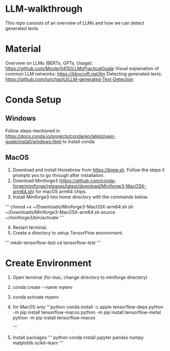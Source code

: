 # LLM-walkthrough
This repo consists of an overview of LLMs and how we can detect generated texts

# Material
Overview on LLMs (BERTs, GPTs, Usage): https://github.com/Mooler0410/LLMsPracticalGuide
Visual explanation of common LLM networks: https://bbycroft.net/llm
Detecting generated texts: https://github.com/junchaoIU/LLM-generated-Text-Detection

# Conda Setup 

## Windows

Follow steps mentioned in https://docs.conda.io/projects/conda/en/latest/user-guide/install/windows.html to install conda

## MacOS

1. Download and install Homebrew from https://brew.sh. Follow the steps it prompts you to go through after installation.
2. Download Miniforge3 (https://github.com/conda-forge/miniforge/releases/latest/download/Miniforge3-MacOSX-arm64.sh) for macOS arm64 chips.
3. Install Miniforge3 into home directory with the commands below.

''' 
chmod +x ~/Downloads/Miniforge3-MacOSX-arm64.sh
sh ~/Downloads/Miniforge3-MacOSX-arm64.sh
source ~/miniforge3/bin/activate
'''

4. Restart terminal.
5. Create a directory to setup TensorFlow environment.

'''
mkdir tensorflow-test
cd tensorflow-test
'''

# Create Environment

1. Open terminal (for mac, change directory to miniforge directory)
2. conda create --name myenv
3. conda activate myenv
4. for MacOS only
   '''python
   conda install -c apple tensorflow-deps
   python -m pip install tensorflow-macos
   python -m pip install tensorflow-metal
   python -m pip install tensorflow-macos
   
   '''
5. Install packages
   ''' python
   conda install jupyter pandas numpy matplotlib scikit-learn
   '''

   
